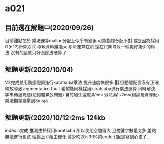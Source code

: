 # a021
## 目前還在解題中(2020/09/26)
目前難點在於 乘法運算malloc分配上似乎有錯誤 可能指標分配不對 或是因為採用O(n^2)計算方式 導致資料量過大
除法運算在於 還在試圖尋找一個更好更快的做法 沒有的話就只好長除法硬算了
## 解題更新(2020/10/04)
V2完成使用動態配置進行karatsuba乘法 提升速度快很多
但動態配置沒有正確釋放導致segmentation fault
希望能同樣採用karatsuba進行乘法運算 同時解決字串傳遞問題(記憶體釋放問題)
目前加法速度為1ms 減法為1~2ms(根據測資浮動) 乘法期望能壓到3ms內
## 解題更新(2020/10/12)2ms 124kb
index.c完成 推測由於採用karatsuba 所以使用空間偏大
且關鍵字數量太多 差點無法進行測試 理論上可藉由優化 減少約20~30%的code
((但是寫到心累了...
